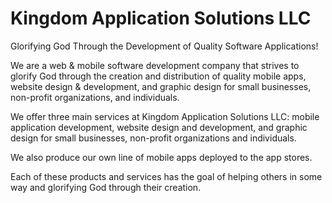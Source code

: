 # Kingdom Application Solutions LLC

Glorifying God Through the Development of Quality Software Applications!

We are a web & mobile software development company that strives to glorify God through the creation and distribution of quality mobile apps, website design & development, and graphic design for small businesses, non-profit organizations, and individuals.

We offer three main services at Kingdom Application Solutions LLC: mobile application development, website design and development, and graphic design for small businesses, non-profit organizations and individuals. 

We also produce our own line of mobile apps deployed to the app stores. 

Each of these products and services has the goal of helping others in some way and glorifying God through their creation.
